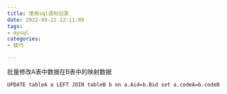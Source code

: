 ```yaml
---
title: 常用sql语句记录
date: 2022-09-22 22:11:09
tags:
- mysql
categories:
- 技巧

---
```




批量修改A表中数据在B表中的映射数据

`UPDATE tableA a LEFT JOIN tableB b on a.Aid=b.Bid set a.codeA=b.codeB`


